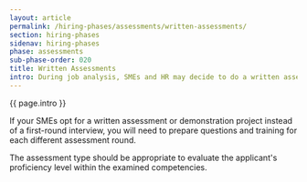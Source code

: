 ```yaml
---
layout: article
permalink: /hiring-phases/assessments/written-assessments/
section: hiring-phases
sidenav: hiring-phases
phase: assessments
sub-phase-order: 020
title: Written Assessments
intro: During job analysis, SMEs and HR may decide to do a written assessment or demonstration project instead of a first-round interview.
---
```


<p class="usa-intro">
  {{ page.intro }}
</p>

If your SMEs opt for a written assessment or demonstration project instead of a first-round interview, you will need to prepare questions and training for each different assessment round.

The assessment type should be appropriate to evaluate the applicant's proficiency level within the examined competencies.
